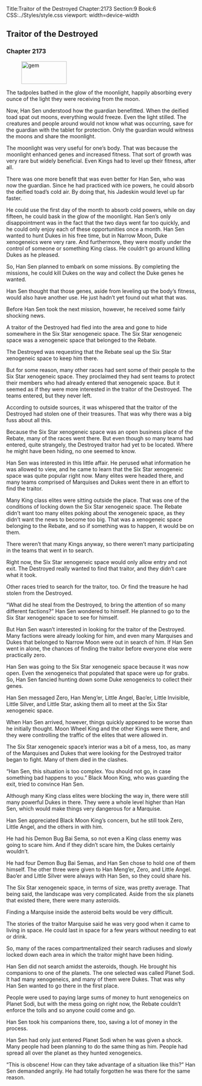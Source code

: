 Title:Traitor of the Destroyed 
Chapter:2173 
Section:9 
Book:6 
CSS:../Styles/style.css 
viewport: width=device-width
  
## Traitor of the Destroyed
### Chapter 2173
  
<figure>
	<img src="../Images/gem.gif" alt="gem" id="gem" width="120" height="60" />
</figure>
  

  
The tadpoles bathed in the glow of the moonlight, happily absorbing every ounce of the light they were receiving from the moon.

Now, Han Sen understood how the guardian benefitted. When the deified toad spat out moons, everything would freeze. Even the light stilled. The creatures and people around would not know what was occurring, save for the guardian with the tablet for protection. Only the guardian would witness the moons and share the moonlight.

The moonlight was very useful for one’s body. That was because the moonlight enhanced genes and increased fitness. That sort of growth was very rare but widely beneficial. Even Kings had to level up their fitness, after all.

There was one more benefit that was even better for Han Sen, who was now the guardian. Since he had practiced with ice powers, he could absorb the deified toad’s cold air. By doing that, his Jadeskin would level up far faster.

He could use the first day of the month to absorb cold powers, while on day fifteen, he could bask in the glow of the moonlight. Han Sen’s only disappointment was in the fact that the two days went far too quickly, and he could only enjoy each of these opportunities once a month. Han Sen wanted to hunt Dukes in his free time, but in Narrow Moon, Duke xenogeneics were very rare. And furthermore, they were mostly under the control of someone or something King class. He couldn’t go around killing Dukes as he pleased.

So, Han Sen planned to embark on some missions. By completing the missions, he could kill Dukes on the way and collect the Duke genes he wanted.

Han Sen thought that those genes, aside from leveling up the body’s fitness, would also have another use. He just hadn’t yet found out what that was.

Before Han Sen took the next mission, however, he received some fairly shocking news.

A traitor of the Destroyed had fled into the area and gone to hide somewhere in the Six Star xenogeneic space. The Six Star xenogeneic space was a xenogeneic space that belonged to the Rebate.

The Destroyed was requesting that the Rebate seal up the Six Star xenogeneic space to keep him there.

But for some reason, many other races had sent some of their people to the Six Star xenogeneic space. They proclaimed they had sent teams to protect their members who had already entered that xenogeneic space. But it seemed as if they were more interested in the traitor of the Destroyed. The teams entered, but they never left.

According to outside sources, it was whispered that the traitor of the Destroyed had stolen one of their treasures. That was why there was a big fuss about all this.

Because the Six Star xenogeneic space was an open business place of the Rebate, many of the races went there. But even though so many teams had entered, quite strangely, the Destroyed traitor had yet to be located. Where he might have been hiding, no one seemed to know.

Han Sen was interested in this little affair. He perused what information he was allowed to view, and he came to learn that the Six Star xenogeneic space was quite popular right now. Many elites were headed there, and many teams comprised of Marquises and Dukes went there in an effort to find the traitor.

Many King class elites were sitting outside the place. That was one of the conditions of locking down the Six Star xenogeneic space. The Rebate didn’t want too many elites poking about the xenogeneic space, as they didn’t want the news to become too big. That was a xenogeneic space belonging to the Rebate, and so if something was to happen, it would be on them.

There weren’t that many Kings anyway, so there weren’t many participating in the teams that went in to search.

Right now, the Six Star xenogeneic space would only allow entry and not exit. The Destroyed really wanted to find that traitor, and they didn’t care what it took.

Other races tried to search for the traitor, too. Or find the treasure he had stolen from the Destroyed.

“What did he steal from the Destroyed, to bring the attention of so many different factions?” Han Sen wondered to himself. He planned to go to the Six Star xenogeneic space to see for himself.

But Han Sen wasn’t interested in looking for the traitor of the Destroyed. Many factions were already looking for him, and even many Marquises and Dukes that belonged to Narrow Moon were out in search of him. If Han Sen went in alone, the chances of finding the traitor before everyone else were practically zero.

Han Sen was going to the Six Star xenogeneic space because it was now open. Even the xenogeneics that populated that space were up for grabs. So, Han Sen fancied hunting down some Duke xenogeneics to collect their genes.

Han Sen messaged Zero, Han Meng’er, Little Angel, Bao’er, Little Invisible, Little Silver, and Little Star, asking them all to meet at the Six Star xenogeneic space.

When Han Sen arrived, however, things quickly appeared to be worse than he initially thought. Moon Wheel King and the other Kings were there, and they were controlling the traffic of the elites that were allowed in.

The Six Star xenogeneic space’s interior was a bit of a mess, too, as many of the Marquises and Dukes that were looking for the Destroyed traitor began to fight. Many of them died in the clashes.

“Han Sen, this situation is too complex. You should not go, in case something bad happens to you.” Black Moon King, who was guarding the exit, tried to convince Han Sen.

Although many King class elites were blocking the way in, there were still many powerful Dukes in there. They were a whole level higher than Han Sen, which would make things very dangerous for a Marquise.

Han Sen appreciated Black Moon King’s concern, but he still took Zero, Little Angel, and the others in with him.

He had his Demon Bug Bai Sema, so not even a King class enemy was going to scare him. And if they didn’t scare him, the Dukes certainly wouldn’t.

He had four Demon Bug Bai Semas, and Han Sen chose to hold one of them himself. The other three were given to Han Meng’er, Zero, and Little Angel. Bao’er and Little Silver were always with Han Sen, so they could share his.

The Six Star xenogeneic space, in terms of size, was pretty average. That being said, the landscape was very complicated. Aside from the six planets that existed there, there were many asteroids.

Finding a Marquise inside the asteroid belts would be very difficult.

The stories of the traitor Marquise said he was very good when it came to living in space. He could last in space for a few years without needing to eat or drink.

So, many of the races compartmentalized their search radiuses and slowly locked down each area in which the traitor might have been hiding.

Han Sen did not search amidst the asteroids, though. He brought his companions to one of the planets. The one selected was called Planet Sodi. It had many xenogeneics, and many of them were Dukes. That was why Han Sen wanted to go there in the first place.

People were used to paying large sums of money to hunt xenogeneics on Planet Sodi, but with the mess going on right now, the Rebate couldn’t enforce the tolls and so anyone could come and go.

Han Sen took his companions there, too, saving a lot of money in the process.

Han Sen had only just entered Planet Sodi when he was given a shock. Many people had been planning to do the same thing as him. People had spread all over the planet as they hunted xenogeneics.

“This is obscene! How can they take advantage of a situation like this?” Han Sen demanded angrily. He had totally forgotten he was there for the same reason.